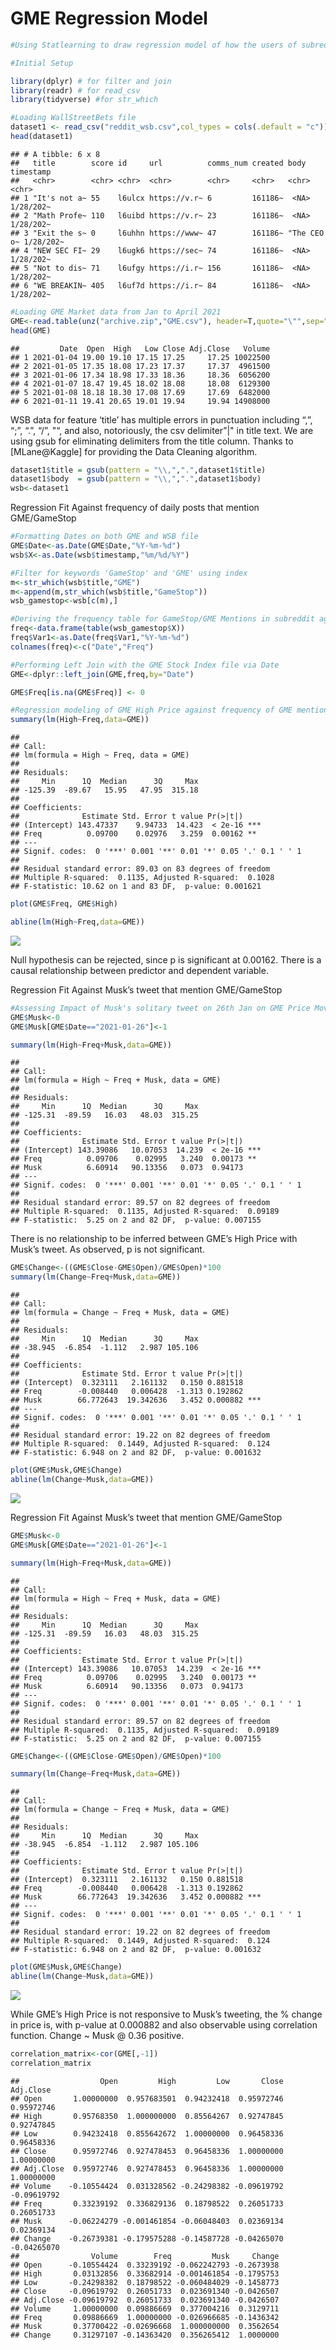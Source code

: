 GME Regression Model
================

``` r
#Using Statlearning to draw regression model of how the users of subreddit WallStreetBets drove price of GME in 2021

#Initial Setup

library(dplyr) # for filter and join 
library(readr) # for read_csv
library(tidyverse) #for str_which

#Loading WallStreetBets file
dataset1 <- read_csv("reddit_wsb.csv",col_types = cols(.default = "c"))
head(dataset1)
```

    ## # A tibble: 6 x 8
    ##   title        score id     url          comms_num created body        timestamp
    ##   <chr>        <chr> <chr>  <chr>        <chr>     <chr>   <chr>       <chr>    
    ## 1 "It's not a~ 55    l6ulcx https://v.r~ 6         161186~  <NA>       1/28/202~
    ## 2 "Math Profe~ 110   l6uibd https://v.r~ 23        161186~  <NA>       1/28/202~
    ## 3 "Exit the s~ 0     l6uhhn https://www~ 47        161186~ "The CEO o~ 1/28/202~
    ## 4 "NEW SEC FI~ 29    l6ugk6 https://sec~ 74        161186~  <NA>       1/28/202~
    ## 5 "Not to dis~ 71    l6ufgy https://i.r~ 156       161186~  <NA>       1/28/202~
    ## 6 "WE BREAKIN~ 405   l6uf7d https://i.r~ 84        161186~  <NA>       1/28/202~

``` r
#Loading GME Market data from Jan to April 2021
GME<-read.table(unz("archive.zip","GME.csv"), header=T,quote="\"",sep=",")
head(GME)
```

    ##         Date  Open  High   Low Close Adj.Close   Volume
    ## 1 2021-01-04 19.00 19.10 17.15 17.25     17.25 10022500
    ## 2 2021-01-05 17.35 18.08 17.23 17.37     17.37  4961500
    ## 3 2021-01-06 17.34 18.98 17.33 18.36     18.36  6056200
    ## 4 2021-01-07 18.47 19.45 18.02 18.08     18.08  6129300
    ## 5 2021-01-08 18.18 18.30 17.08 17.69     17.69  6482000
    ## 6 2021-01-11 19.41 20.65 19.01 19.94     19.94 14908000

WSB data for feature ‘title’ has multiple errors in punctuation
including “,”, “;”, “.”, “/”, "“, and also, notoriously, the csv
delimiter”\|" in title text. We are using gsub for eliminating
delimiters from the title column. Thanks to \[MLane@Kaggle\] for
providing the Data Cleaning algorithm.

``` r
dataset1$title = gsub(pattern = "\\,",".",dataset1$title)
dataset1$body  = gsub(pattern = "\\,",".",dataset1$body)
wsb<-dataset1
```

Regression Fit Against frequency of daily posts that mention
GME/GameStop

``` r
#Formatting Dates on both GME and WSB file
GME$Date<-as.Date(GME$Date,"%Y-%m-%d")  
wsb$X<-as.Date(wsb$timestamp,"%m/%d/%Y")

#Filter for keywords 'GameStop' and 'GME' using index
m<-str_which(wsb$title,"GME")
m<-append(m,str_which(wsb$title,"GameStop"))
wsb_gamestop<-wsb[c(m),]

#Deriving the frequency table for GameStop/GME Mentions in subreddit against Date
freq<-data.frame(table(wsb_gamestop$X))
freq$Var1<-as.Date(freq$Var1,"%Y-%m-%d")
colnames(freq)<-c("Date","Freq")

#Performing Left Join with the GME Stock Index file via Date
GME<-dplyr::left_join(GME,freq,by="Date")

GME$Freq[is.na(GME$Freq)] <- 0

#Regression modeling of GME High Price against frequency of GME mentions on WallStreetBets 
summary(lm(High~Freq,data=GME))
```

    ## 
    ## Call:
    ## lm(formula = High ~ Freq, data = GME)
    ## 
    ## Residuals:
    ##     Min      1Q  Median      3Q     Max 
    ## -125.39  -89.67   15.95   47.95  315.18 
    ## 
    ## Coefficients:
    ##              Estimate Std. Error t value Pr(>|t|)    
    ## (Intercept) 143.47337    9.94733  14.423  < 2e-16 ***
    ## Freq          0.09700    0.02976   3.259  0.00162 ** 
    ## ---
    ## Signif. codes:  0 '***' 0.001 '**' 0.01 '*' 0.05 '.' 0.1 ' ' 1
    ## 
    ## Residual standard error: 89.03 on 83 degrees of freedom
    ## Multiple R-squared:  0.1135, Adjusted R-squared:  0.1028 
    ## F-statistic: 10.62 on 1 and 83 DF,  p-value: 0.001621

``` r
plot(GME$Freq, GME$High)

abline(lm(High~Freq,data=GME))
```

![](Regression-Modeling-with-WSB-and-GME_files/figure-gfm/unnamed-chunk-1-1.png)<!-- -->

Null hypothesis can be rejected, since p is significant at 0.00162.
There is a causal relationship between predictor and dependent variable.

Regression Fit Against Musk’s tweet that mention GME/GameStop

``` r
#Assessing Impact of Musk's solitary tweet on 26th Jan on GME Price Movement
GME$Musk<-0
GME$Musk[GME$Date=="2021-01-26"]<-1

summary(lm(High~Freq+Musk,data=GME))
```

    ## 
    ## Call:
    ## lm(formula = High ~ Freq + Musk, data = GME)
    ## 
    ## Residuals:
    ##     Min      1Q  Median      3Q     Max 
    ## -125.31  -89.59   16.03   48.03  315.25 
    ## 
    ## Coefficients:
    ##              Estimate Std. Error t value Pr(>|t|)    
    ## (Intercept) 143.39086   10.07053  14.239  < 2e-16 ***
    ## Freq          0.09706    0.02995   3.240  0.00173 ** 
    ## Musk          6.60914   90.13356   0.073  0.94173    
    ## ---
    ## Signif. codes:  0 '***' 0.001 '**' 0.01 '*' 0.05 '.' 0.1 ' ' 1
    ## 
    ## Residual standard error: 89.57 on 82 degrees of freedom
    ## Multiple R-squared:  0.1135, Adjusted R-squared:  0.09189 
    ## F-statistic:  5.25 on 2 and 82 DF,  p-value: 0.007155

There is no relationship to be inferred between GME’s High Price with
Musk’s tweet. As observed, p is not significant.

``` r
GME$Change<-((GME$Close-GME$Open)/GME$Open)*100
summary(lm(Change~Freq+Musk,data=GME))
```

    ## 
    ## Call:
    ## lm(formula = Change ~ Freq + Musk, data = GME)
    ## 
    ## Residuals:
    ##     Min      1Q  Median      3Q     Max 
    ## -38.945  -6.854  -1.112   2.987 105.106 
    ## 
    ## Coefficients:
    ##              Estimate Std. Error t value Pr(>|t|)    
    ## (Intercept)  0.323111   2.161132   0.150 0.881518    
    ## Freq        -0.008440   0.006428  -1.313 0.192862    
    ## Musk        66.772643  19.342636   3.452 0.000882 ***
    ## ---
    ## Signif. codes:  0 '***' 0.001 '**' 0.01 '*' 0.05 '.' 0.1 ' ' 1
    ## 
    ## Residual standard error: 19.22 on 82 degrees of freedom
    ## Multiple R-squared:  0.1449, Adjusted R-squared:  0.124 
    ## F-statistic: 6.948 on 2 and 82 DF,  p-value: 0.001632

``` r
plot(GME$Musk,GME$Change)
abline(lm(Change~Musk,data=GME))
```

![](Regression-Modeling-with-WSB-and-GME_files/figure-gfm/unnamed-chunk-3-1.png)<!-- -->

Regression Fit Against Musk’s tweet that mention GME/GameStop

``` r
GME$Musk<-0
GME$Musk[GME$Date=="2021-01-26"]<-1

summary(lm(High~Freq+Musk,data=GME))
```

    ## 
    ## Call:
    ## lm(formula = High ~ Freq + Musk, data = GME)
    ## 
    ## Residuals:
    ##     Min      1Q  Median      3Q     Max 
    ## -125.31  -89.59   16.03   48.03  315.25 
    ## 
    ## Coefficients:
    ##              Estimate Std. Error t value Pr(>|t|)    
    ## (Intercept) 143.39086   10.07053  14.239  < 2e-16 ***
    ## Freq          0.09706    0.02995   3.240  0.00173 ** 
    ## Musk          6.60914   90.13356   0.073  0.94173    
    ## ---
    ## Signif. codes:  0 '***' 0.001 '**' 0.01 '*' 0.05 '.' 0.1 ' ' 1
    ## 
    ## Residual standard error: 89.57 on 82 degrees of freedom
    ## Multiple R-squared:  0.1135, Adjusted R-squared:  0.09189 
    ## F-statistic:  5.25 on 2 and 82 DF,  p-value: 0.007155

``` r
GME$Change<-((GME$Close-GME$Open)/GME$Open)*100

summary(lm(Change~Freq+Musk,data=GME))
```

    ## 
    ## Call:
    ## lm(formula = Change ~ Freq + Musk, data = GME)
    ## 
    ## Residuals:
    ##     Min      1Q  Median      3Q     Max 
    ## -38.945  -6.854  -1.112   2.987 105.106 
    ## 
    ## Coefficients:
    ##              Estimate Std. Error t value Pr(>|t|)    
    ## (Intercept)  0.323111   2.161132   0.150 0.881518    
    ## Freq        -0.008440   0.006428  -1.313 0.192862    
    ## Musk        66.772643  19.342636   3.452 0.000882 ***
    ## ---
    ## Signif. codes:  0 '***' 0.001 '**' 0.01 '*' 0.05 '.' 0.1 ' ' 1
    ## 
    ## Residual standard error: 19.22 on 82 degrees of freedom
    ## Multiple R-squared:  0.1449, Adjusted R-squared:  0.124 
    ## F-statistic: 6.948 on 2 and 82 DF,  p-value: 0.001632

``` r
plot(GME$Musk,GME$Change)
abline(lm(Change~Musk,data=GME))
```

![](Regression-Modeling-with-WSB-and-GME_files/figure-gfm/unnamed-chunk-4-1.png)<!-- -->

While GME’s High Price is not responsive to Musk’s tweeting, the %
change in price is, with p-value at 0.000882 and also observable using
correlation function. Change \~ Musk @ 0.36 positive.

``` r
correlation_matrix<-cor(GME[,-1])
correlation_matrix
```

    ##                  Open         High         Low       Close   Adj.Close
    ## Open       1.00000000  0.957683501  0.94232418  0.95972746  0.95972746
    ## High       0.95768350  1.000000000  0.85564267  0.92747845  0.92747845
    ## Low        0.94232418  0.855642672  1.00000000  0.96458336  0.96458336
    ## Close      0.95972746  0.927478453  0.96458336  1.00000000  1.00000000
    ## Adj.Close  0.95972746  0.927478453  0.96458336  1.00000000  1.00000000
    ## Volume    -0.10554424  0.031328562 -0.24298382 -0.09619792 -0.09619792
    ## Freq       0.33239192  0.336829136  0.18798522  0.26051733  0.26051733
    ## Musk      -0.06224279 -0.001461854 -0.06048403  0.02369134  0.02369134
    ## Change    -0.26739381 -0.179575288 -0.14587728 -0.04265070 -0.04265070
    ##                Volume        Freq         Musk     Change
    ## Open      -0.10554424  0.33239192 -0.062242793 -0.2673938
    ## High       0.03132856  0.33682914 -0.001461854 -0.1795753
    ## Low       -0.24298382  0.18798522 -0.060484029 -0.1458773
    ## Close     -0.09619792  0.26051733  0.023691340 -0.0426507
    ## Adj.Close -0.09619792  0.26051733  0.023691340 -0.0426507
    ## Volume     1.00000000  0.09886669  0.377004216  0.3129711
    ## Freq       0.09886669  1.00000000 -0.026966685 -0.1436342
    ## Musk       0.37700422 -0.02696668  1.000000000  0.3562654
    ## Change     0.31297107 -0.14363420  0.356265412  1.0000000
